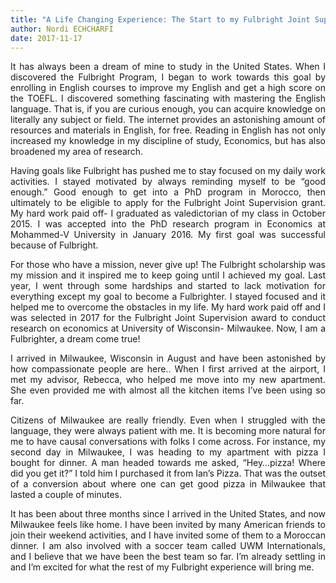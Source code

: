 ```yaml
---
title: "A Life Changing Experience: The Start to my Fulbright Joint Supervision Program"
author: Nordi ECHCHARFI
date: 2017-11-17
---
```


<style>body {text-align: justify}</style>
<style>body {"font-family: Brill; font-size:3pt; text-align: justify}</style>


It has always been a dream of mine to study in the United States.
When I discovered the Fulbright Program, I began to work towards 
this goal by enrolling in English courses to improve my English 
and get a high score on the TOEFL. I discovered something fascinating 
with mastering the English language. That is, if you are curious enough,
you can acquire knowledge on literally any subject or field. The internet
provides an astonishing amount of resources and materials in English, for free.
Reading in English has not only increased my knowledge in my discipline of study, 
Economics, but has also broadened my area of research.

Having goals like Fulbright has pushed me to stay focused on my daily work activities.
I stayed motivated by always reminding myself to be “good enough.” Good enough to get into
a PhD program in Morocco, then ultimately to be eligible to apply for the Fulbright Joint 
Supervision grant. My hard work paid off- I graduated as valedictorian of my class in
October 2015. I was accepted into the PhD research program in Economics at Mohammed-V 
University in January 2016. My first goal was successful because of Fulbright.

For those who have a mission, never give up! The Fulbright scholarship was my mission 
and it inspired me to keep going until I achieved my goal. Last year, I went through some 
hardships and started to lack motivation for everything except my goal to become 
a Fulbrighter. I stayed focused and it helped me to overcome the obstacles in my life.
My hard work paid off and I was selected in 2017 for the Fulbright Joint Supervision award
to conduct research on economics at University of Wisconsin- Milwaukee. 
Now, I am a Fulbrighter, a dream come true!


I arrived in Milwaukee, Wisconsin in August and have been astonished by how compassionate 
people are here.. When I first arrived at the airport, I met my advisor, Rebecca,
who helped me move into my new apartment. She even provided me with almost all the kitchen items
I’ve been using so far.

Citizens of Milwaukee are really friendly. Even when I struggled with the language,
they were always patient with me. It is becoming more natural for me to have causal 
conversations with folks I come across. For instance, my second day in Milwaukee, 
I was heading to my apartment with pizza I bought for dinner. A man headed towards 
me asked, “Hey…pizza! Where did you get it?” I told him I purchased it from Ian’s Pizza.
That was the outset of a conversion about where one can get good pizza in Milwaukee that
lasted a couple of minutes.

It has been about three months since I arrived in the United States, and now Milwaukee
feels like home. I have been invited by many American friends to join their weekend 
activities, and I have invited some of them to a Moroccan dinner. I am also involved 
with a soccer team called UWM Internationals, and I believe that we have been the best 
team so far. I’m already settling in and I’m excited for what the rest of my Fulbright
experience will bring me.